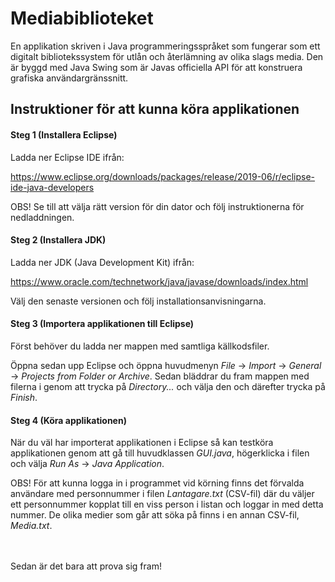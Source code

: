 # Mediabiblioteket 

En applikation skriven i Java programmeringsspråket som fungerar som ett digitalt bibliotekssystem för utlån och återlämning 
av olika slags media. Den är byggd med Java Swing som är Javas officiella API för att konstruera grafiska användargränssnitt.  



## Instruktioner för att kunna köra applikationen


#### Steg 1 (Installera Eclipse) 

Ladda ner Eclipse IDE ifrån:

https://www.eclipse.org/downloads/packages/release/2019-06/r/eclipse-ide-java-developers 

OBS! Se till att välja rätt version för din dator och följ instruktionerna för nedladdningen. 



#### Steg 2 (Installera JDK)

Ladda ner JDK (Java Development Kit) ifrån: 

https://www.oracle.com/technetwork/java/javase/downloads/index.html

Välj den senaste versionen och följ installationsanvisningarna. 



#### Steg 3 (Importera applikationen till Eclipse)

Först behöver du ladda ner mappen med samtliga källkodsfiler. 
 

Öppna sedan upp Eclipse och öppna huvudmenyn _File_ -> _Import_ -> _General_ -> _Projects from Folder or Archive_. 
Sedan bläddrar du fram mappen med filerna i genom att trycka på _Directory..._ och välja den och därefter trycka på _Finish_. 



#### Steg 4 (Köra applikationen)

När du väl har importerat applikationen i Eclipse så kan testköra applikationen genom att gå till huvudklassen _GUI.java_,
högerklicka i filen och välja _Run As_ -> _Java Application_. 



OBS! För att kunna logga in i programmet vid körning finns det förvalda användare med personnummer i filen _Lantagare.txt_
(CSV-fil) där du väljer ett personnummer kopplat till en viss person i listan och loggar in med detta nummer. 
De olika medier som går att söka på finns i en annan CSV-fil, _Media.txt_. 


</br>
</br>
Sedan är det bara att prova sig fram!










